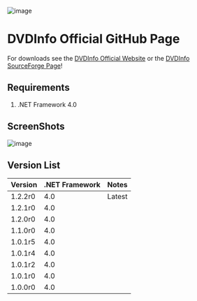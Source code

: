 ![image](https://github.com/user-attachments/assets/4f785210-38f0-4162-a15e-6f284515e159)

# DVDInfo Official GitHub Page

For downloads see the [DVDInfo Official Website](https://hdvdinfo.sourceforge.io/) or the [DVDInfo SourceForge Page](https://sourceforge.net/projects/hdvdinfo/)!

## Requirements
1. .NET Framework 4.0

## ScreenShots

![image](https://github.com/user-attachments/assets/845825b0-5a99-46e7-ba33-4d14269442ca)

## Version List
| Version | .NET Framework | Notes  |
|---------|----------------|--------|
| 1.2.2r0 | 4.0            | Latest |
| 1.2.1r0 | 4.0            |        |
| 1.2.0r0 | 4.0            |        |
| 1.1.0r0 | 4.0            |        |
| 1.0.1r5 | 4.0            |        |
| 1.0.1r4 | 4.0            |        |
| 1.0.1r2 | 4.0            |        |
| 1.0.1r0 | 4.0            |        |
| 1.0.0r0 | 4.0            |        |
